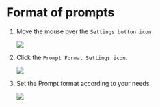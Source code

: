 # Format of prompts

1. Move the mouse over the `Settings button icon`.

    ![](/assets/images/FormatOfPrompts/format_btn.png)

2. Click the `Prompt Format Settings icon`.

    ![](/assets/images/FormatOfPrompts/format_en.png)

3. Set the Prompt format according to your needs.

    ![](/assets/images/demo.prompt_format.gif)